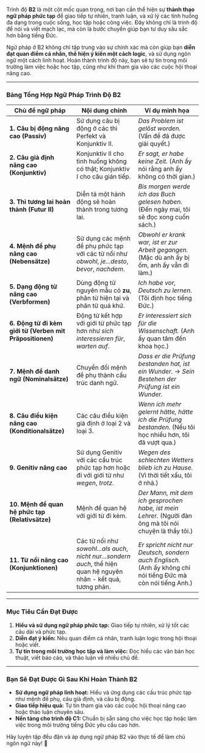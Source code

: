 Trình độ **B2** là một cột mốc quan trọng, nơi bạn cần thể hiện sự **thành thạo ngữ pháp phức tạp** để giao tiếp tự nhiên, tranh luận, và xử lý các tình huống đa dạng trong cuộc sống, học tập hoặc công việc. Đây không chỉ là trình độ để nói và viết mạch lạc, mà còn là bước chuyển giúp bạn tư duy sâu sắc hơn bằng tiếng Đức.

Ngữ pháp ở B2 không chỉ tập trung vào sự chính xác mà còn giúp bạn **diễn đạt quan điểm cá nhân, thể hiện ý kiến một cách logic**, và sử dụng ngôn ngữ một cách linh hoạt. Hoàn thành trình độ này, bạn sẽ tự tin trong môi trường làm việc hoặc học tập, cũng như khi tham gia vào các cuộc hội thoại nâng cao.

---

### **Bảng Tổng Hợp Ngữ Pháp Trình Độ B2**

|**Chủ đề ngữ pháp**|**Nội dung chính**|**Ví dụ minh họa**|
|---|---|---|
|**1. Câu bị động nâng cao (Passiv)**|Sử dụng câu bị động ở các thì Perfekt và Konjunktiv II.|_Das Problem ist gelöst worden._ (Vấn đề đã được giải quyết.)|
|**2. Câu giả định nâng cao (Konjunktiv)**|Konjunktiv II cho tình huống không có thật; Konjunktiv I cho câu gián tiếp.|_Er sagt, er habe keine Zeit._ (Anh ấy nói rằng anh ấy không có thời gian.)|
|**3. Thì tương lai hoàn thành (Futur II)**|Diễn tả một hành động sẽ hoàn thành trong tương lai.|_Bis morgen werde ich das Buch gelesen haben._ (Đến ngày mai, tôi sẽ đọc xong cuốn sách.)|
|**4. Mệnh đề phụ nâng cao (Nebensätze)**|Sử dụng các mệnh đề phụ phức tạp với các từ nối như _obwohl_, _je...desto_, _bevor_, _nachdem_.|_Obwohl er krank war, ist er zur Arbeit gegangen._ (Mặc dù anh ấy bị ốm, anh ấy vẫn đi làm.)|
|**5. Dạng động từ nâng cao (Verbformen)**|Dùng động từ nguyên mẫu có **zu**, phân từ hiện tại và phân từ quá khứ.|_Ich habe vor, Deutsch zu lernen._ (Tôi định học tiếng Đức.)|
|**6. Động từ đi kèm giới từ (Verben mit Präpositionen)**|Động từ kết hợp với giới từ phức tạp hơn như _sich interessieren für_, _warten auf_.|_Er interessiert sich für die Wissenschaft._ (Anh ấy quan tâm đến khoa học.)|
|**7. Mệnh đề danh ngữ (Nominalsätze)**|Chuyển đổi mệnh đề phụ thành cấu trúc danh ngữ.|_Dass er die Prüfung bestanden hat, ist ein Wunder._ → _Sein Bestehen der Prüfung ist ein Wunder._|
|**8. Câu điều kiện nâng cao (Konditionalsätze)**|Các câu điều kiện giả định ở loại 2 và loại 3.|_Wenn ich mehr gelernt hätte, hätte ich die Prüfung bestanden._ (Nếu tôi học nhiều hơn, tôi đã vượt qua.)|
|**9. Genitiv nâng cao**|Sử dụng Genitiv với các cấu trúc phức tạp hơn hoặc đi với giới từ như _wegen_, _trotz_.|_Wegen des schlechten Wetters blieb ich zu Hause._ (Vì thời tiết xấu, tôi ở nhà.)|
|**10. Mệnh đề quan hệ phức tạp (Relativsätze)**|Mệnh đề quan hệ với giới từ đi kèm.|_Der Mann, mit dem ich gesprochen habe, ist mein Lehrer._ (Người đàn ông mà tôi nói chuyện là thầy tôi.)|
|**11. Từ nối nâng cao (Konjunktionen)**|Các từ nối như _sowohl...als auch_, _nicht nur...sondern auch_, thể hiện quan hệ nguyên nhân - kết quả, tương phản.|_Er spricht nicht nur Deutsch, sondern auch Englisch._ (Anh ấy không chỉ nói tiếng Đức mà còn nói tiếng Anh.)|

---

### **Mục Tiêu Cần Đạt Được**

1. **Hiểu và sử dụng ngữ pháp phức tạp:** Giao tiếp tự nhiên, xử lý tốt các câu dài và phức tạp.
2. **Diễn đạt ý kiến:** Nêu quan điểm cá nhân, tranh luận logic trong hội thoại hoặc viết.
3. **Tự tin trong môi trường học tập và làm việc:** Đọc hiểu các văn bản học thuật, viết báo cáo, và thảo luận về nhiều chủ đề.

---

### **Bạn Sẽ Đạt Được Gì Sau Khi Hoàn Thành B2**

- **Sử dụng ngữ pháp linh hoạt:** Hiểu và ứng dụng các cấu trúc phức tạp như mệnh đề phụ, câu giả định, và câu bị động.
- **Giao tiếp hiệu quả:** Tự tin tham gia vào các cuộc hội thoại nâng cao hoặc thảo luận chuyên sâu.
- **Nền tảng cho trình độ C1:** Chuẩn bị sẵn sàng cho việc học tập hoặc làm việc trong môi trường tiếng Đức yêu cầu cao hơn.

Hãy luyện tập đều đặn và áp dụng ngữ pháp B2 vào thực tế để làm chủ ngôn ngữ này! 🚀